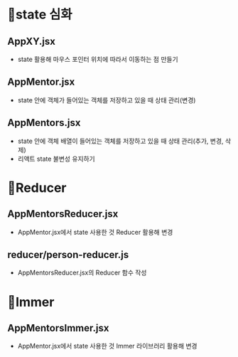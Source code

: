 # 📌state 심화

## AppXY.jsx

- state 활용해 마우스 포인터 위치에 따라서 이동하는 점 만들기

## AppMentor.jsx

- state 안에 객체가 들어있는 객체를 저장하고 있을 때 상태 관리(변경)

## AppMentors.jsx

- state 안에 객체 배열이 들어있는 객체를 저장하고 있을 때 상태 관리(추가, 변경, 삭제)
- 리액트 state 불변성 유지하기

# 📌Reducer

## AppMentorsReducer.jsx

- AppMentor.jsx에서 state 사용한 것 Reducer 활용해 변경

## reducer/person-reducer.js

- AppMentorsReducer.jsx의 Reducer 함수 작성

# 📌Immer

## AppMentorsImmer.jsx

- AppMentor.jsx에서 state 사용한 것 Immer 라이브러리 활용해 변경
